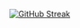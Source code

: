<div class="tenor-gif-embed" data-postid="16808475" data-share-method="host" data-aspect-ratio="2.25352" data-width="100%"></div> <script type="text/javascript" async src="https://tenor.com/embed.js"></script>

[![GitHub Streak](http://github-readme-streak-stats.herokuapp.com?user=kevinbroome&theme=tokyonight&border_radius=5&date_format=j%20M%5B%20Y%5D&mode=weekly)](https://git.io/streak-stats)
